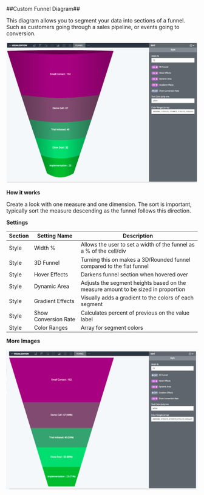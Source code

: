 ##Custom Funnel Diagram##

This diagram allows you to segment your data into sections of a funnel. Such as customers going through a sales pipeline, or events going to conversion. 

![funnel image](funnel.png "Funnel Visualization")

**How it works**

Create a look with one measure and one dimension. The sort is important, typically sort the measure descending as the funnel follows this direction.

**Settings**

| Section | Setting Name | Description |
|---------|--------------|-------------|
| Style | Width % | Allows the user to set a width of the funnel as a % of the cell/div |
| Style | 3D Funnel | Turning this on makes a 3D/Rounded funnel compared to the flat funnel |
| Style | Hover Effects | Darkens funnel section when hovered over |
| Style | Dynamic Area | Adjusts the segment heights based on the measure amount to be sized in proportion |
| Style | Gradient Effects | Visually adds a gradient to the colors of each segment |
| Style | Show Conversion Rate | Calculates percent of previous on the value label |
| Style | Color Ranges | Array for segment colors | 


**More Images**

![funnel image](funnel2.png "Funnel Visualization")
